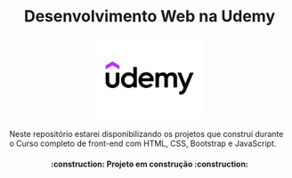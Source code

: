 <h1 align='center'>Desenvolvimento Web na Udemy</h1>
<div align='center'>
    <img style="width: 200px" src="/assets/udemy-logo.jpg">
</div>
<p>Neste repositório estarei disponibilizando os projetos que construí durante o Curso completo de front-end com HTML, CSS, Bootstrap e JavaScript.</p>
<h4 align="center"> 
    :construction:  Projeto em construção  :construction:
</h4>
